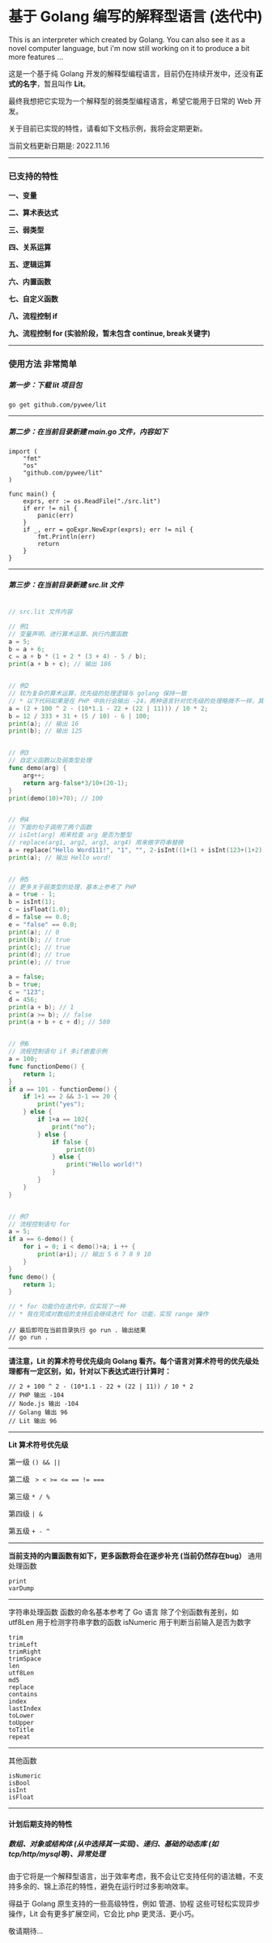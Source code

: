 # 基于 Golang 编写的解释型语言 (迭代中)

This is an interpreter which created by Golang. You can also see it as a novel computer language, but i'm now still working on it to produce a bit more features ...

这是一个基于纯 Golang 开发的解释型编程语言，目前仍在持续开发中，还没有<b>正式的名字</b>，暂且叫作 <b>Lit</b>。

最终我想把它实现为一个解释型的弱类型编程语言，希望它能用于日常的 Web 开发。

关于目前已实现的特性，请看如下文档示例，我将会定期更新。

当前文档更新日期是: 2022.11.16

---

### 已支持的特性

**一、变量**

**二、算术表达式**

**三、弱类型**

**四、关系运算**

**五、逻辑运算**

**六、内置函数**

**七、自定义函数**

**八、流程控制 if**

**九、流程控制 for (实验阶段，暂未包含 continue, break关键字)**

---



### 使用方法 非常简单

##### 第一步：下载 lit 项目包

```
go get github.com/pywee/lit
```
---

##### 第二步：在当前目录新建 main.go 文件，内容如下

```golang
import (
	"fmt"
	"os"
	"github.com/pywee/lit"
)

func main() {
	exprs, err := os.ReadFile("./src.lit")
	if err != nil {
		panic(err)
	}
	if _, err = goExpr.NewExpr(exprs); err != nil {
		fmt.Println(err)
		return
	}
}

```

---

##### 第三步：在当前目录新建 src.lit 文件

```go

// src.lit 文件内容

// 例1
// 变量声明、进行算术运算、执行内置函数
a = 5;
b = a + 6;
c = a + b * (1 + 2 * (3 + 4) - 5 / b);
print(a + b + c); // 输出 186


// 例2
// 较为复杂的算术运算，优先级的处理逻辑与 golang 保持一致
// * 以下代码如果是在 PHP 中执行会输出 -24，两种语言针对优先级的处理略微不一样，其他语言也是如此
a = (2 + 100 ^ 2 - (10*1.1 - 22 + (22 | 11))) / 10 * 2;
b = 12 / 333 + 31 + (5 / 10) - 6 | 100;
print(a); // 输出 16
print(b); // 输出 125


// 例3
// 自定义函数以及弱类型处理
func demo(arg) {
    arg++;
    return arg-false*3/10+(20-1);
}
print(demo(10)+70); // 100


// 例4
// 下面的句子调用了两个函数 
// isInt(arg) 用来检查 arg 是否为整型 
// replace(arg1, arg2, arg3, arg4) 用来做字符串替换
a = replace("Hello Word111!", "1", "", 2-isInt((1+(1 + isInt(123+(1+2)))-1)+2)-2);
print(a); // 输出 Hello word!


// 例5
// 更多关于弱类型的处理，基本上参考了 PHP
a = true - 1;
b = isInt(1);
c = isFloat(1.0);
d = false == 0.0;
e = "false" == 0.0;
print(a); // 0
print(b); // true
print(c); // true
print(d); // true
print(e); // true

a = false;
b = true;
c = "123";
d = 456;
print(a + b); // 1
print(a >= b); // false
print(a + b + c + d); // 580


// 例6
// 流程控制语句 if 多if嵌套示例
a = 100;
func functionDemo() {
    return 1;
}
if a == 101 - functionDemo() {
    if 1+1 == 2 && 3-1 == 20 {
        print("yes");
    } else {
        if 1+a == 102{
            print("no");
        } else {
            if false {
                print(0)
            } else {
                print("Hello world!")
            }
        }
    }
}


// 例7
// 流程控制语句 for
a = 5;
if a == 6-demo() {
    for i = 0; i < demo()+a; i ++ {
        print(a+i); // 输出 5 6 7 8 9 10
    }
}
func demo() {
    return 1;
}

// * for 功能仍在迭代中，仅实现了一种
// * 我在完成对数组的支持后会继续迭代 for 功能，实现 range 操作

```
```golang
// 最后即可在当前目录执行 go run . 输出结果
// go run .
```

---
**请注意，Lit 的算术符号优先级向 Golang 看齐。每个语言对算术符号的优先级处理都有一定区别，如，针对以下表达式进行计算时：**

``` golang
// 2 + 100 ^ 2 - (10*1.1 - 22 + (22 | 11)) / 10 * 2
// PHP 输出 -104
// Node.js 输出 -104
// Golang 输出 96
// Lit 输出 96
```

---

**Lit 算术符号优先级**

第一级  ``` () && || ```

第二级  ``` > < >= <= == != ===```

第三级  ``` * / % ```

第四级 ```| &``` 

第五级  ``` + - ^ ```

---

**当前支持的内置函数有如下，更多函数将会在逐步补充 (当前仍然存在bug）**
通用处理函数
```golang
print
varDump
```
---
字符串处理函数
函数的命名基本参考了 Go 语言
除了个别函数有差别，如 
utf8Len 用于检测字符串字数的函数
isNumeric 用于判断当前输入是否为数字

```
trim
trimLeft
trimRight
trimSpace
len
utf8Len
md5
replace
contains
index
lastIndex
toLower
toUpper
toTitle
repeat
```
---
其他函数
```
isNumeric
isBool
isInt
isFloat
```

---


#### 计划后期支持的特性

##### 数组、对象或结构体 (从中选择其一实现)、递归、基础的动态库 (如 tcp/http/mysql等)、异常处理

由于它将是一个解释型语言，出于效率考虑，我不会让它支持任何的语法糖，不支持多余的、锦上添花的特性，避免在运行时过多影响效率。

得益于 Golang 原生支持的一些高级特性，例如 管道、协程 这些可轻松实现异步操作，Lit 会有更多扩展空间，它会比 php 更灵活、更小巧。

敬请期待...
